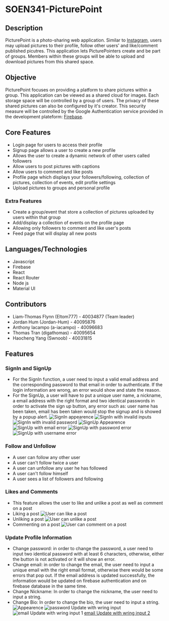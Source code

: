 # SOEN341-PicturePoint

## Description
PicturePoint is a photo-sharing web application. Similar to [Instagram](https://help.instagram.com/424737657584573), users may upload pictures to their profile, follow other users' and like/comment published picutres. This application lets PicturePointers create and be part of groups. Members within these groups will be able to upload and download pictures from this shared space. 
## Objective
PicturePoint focuses on providing a platform to share pictures within a group. This application can be viewed as a shared cloud for images. Each storage space will be controlled by a group of users. The privacy of these shared pictures can also be configured by it's creator. This security measure will be controlled by the Google Authentication service provided in the development plateform: [Firebase](https://firebase.google.com/).
## Core Features
- Login page for users to access their profile
- Signup page allows a user to create a new profile
- Allows the user to create a dynamic network of other users called followers
- Allow users to post pictures with captions
- Allow users to comment and like posts
- Profile page which displays your followers/following, collection of pictures, collection of events, edit profile settings
- Upload pictures to groups and personal profile
### Extra Features
- Create a group/event that store a collection of pictures uploaded by users within that group
- Add/display a collection of events on the profile page
- Allowing only followers to comment and like user's posts
- Feed page that will display all new posts
## Languages/Technologies
- Javascript
- Firebase
- React
- React Router
- Node js
- Material UI
## Contributors
- Liam-Thomas Flynn (Eltom777) - 40034877 (Team leader)
- Jordan Hum (Jordan-Hum) - 40095876
- Anthony Iacampo (a-iacampo) - 40096683
- Thomas Tran (digathomas) - 40095654
- Haocheng Yang (Swnoob) - 40031815
## Features
### SignIn and SignUp
- For the SignIn function, a user need to input a valid email address and the corresponding password to that email in order to authenticate. If the login information are wrong, an error would show and state the reason.
- For the SignUp, a user will have to put a unique user name, a nickname, a email address with the right format and two identical passwords in order to activate the sign up button, any error such as: user name has been taken, email has been taken would stop the signup and is showed by a popup alert.
![SignIn appearence](https://github.com/Eltom777/SOEN341-PicturePoint/blob/dev/sprint4/Documentation/Sign%20In/button%20activated.png)
![SignIn with invalid inputs](https://github.com/Eltom777/SOEN341-PicturePoint/blob/dev/sprint4/Documentation/Sign%20In/wrong%20input%20information.png)
![SignIn with invalid password](https://github.com/Eltom777/SOEN341-PicturePoint/blob/dev/sprint4/Documentation/Sign%20In/wrong%20corresponding%20password.png)
![SignUp Appearence](https://github.com/Eltom777/SOEN341-PicturePoint/blob/dev/sprint4/Documentation/Sign%20Up/Appearence.png)
![SignUp with email error](https://github.com/Eltom777/SOEN341-PicturePoint/blob/dev/sprint4/Documentation/Sign%20Up/sign%20up%20with%20email%20error.png)
![SignUp with password error](https://github.com/Eltom777/SOEN341-PicturePoint/blob/dev/sprint4/Documentation/Sign%20Up/sign%20up%20with%20password%20error.png)
![SignUp with username error](https://github.com/Eltom777/SOEN341-PicturePoint/blob/dev/sprint4/Documentation/Sign%20Up/sign%20up%20with%20username%20error.png)
### Follow and Unfollow
- A user can follow any other user
- A user can't follow twice a user
- A user can unfollow any user he has followed
- A user can't follow himself
- A user sees a list of followers and following
### Likes and Comments
- This feature allows the user to like and unlike a post as well as comment on a post
- Liking a post
![User can like a post](https://github.com/Eltom777/SOEN341-PicturePoint/blob/acceptance_test/likes_comments/Documentation/Likes%20and%20Comments/liked.png)
- Unliking a post
![User can unlike a post](https://github.com/Eltom777/SOEN341-PicturePoint/blob/acceptance_test/likes_comments/Documentation/Likes%20and%20Comments/unliked.png)
- Commenting on a post
![User can comment on a post](https://github.com/Eltom777/SOEN341-PicturePoint/blob/acceptance_test/likes_comments/Documentation/Likes%20and%20Comments/comments.png)
### Update Profile Information
- Change password: in order to change the password, a user need to input two identical password with at least 6 characters, otherwise, either the button is not activated or it will show an error.
- Change email: in order to change the email, the user need to input a unique email with the right email format, otherwise there would be some errors that pop out. If the email address is updated successfully, the information would be updated on firebase authentication and on firebase database in the same time.
- Change Nickname: In order to change the nickname, the user need to input a string.
- Change Bio: In order to change the bio, the user need to input a string.
![Appearence](https://github.com/Eltom777/SOEN341-PicturePoint/blob/dev/sprint4/Documentation/Profile%20Update/appearence.png)
![password Update with wring input](https://github.com/Eltom777/SOEN341-PicturePoint/blob/dev/sprint4/Documentation/Profile%20Update/password%20update(error).png)
![email Update with wring input 1](https://github.com/Eltom777/SOEN341-PicturePoint/blob/dev/sprint4/Documentation/Profile%20Update/email%20update(fail).png)
[email Update with wring input 2](https://github.com/Eltom777/SOEN341-PicturePoint/blob/dev/sprint4/Documentation/Profile%20Update/email%20update(fail2.0).png)
